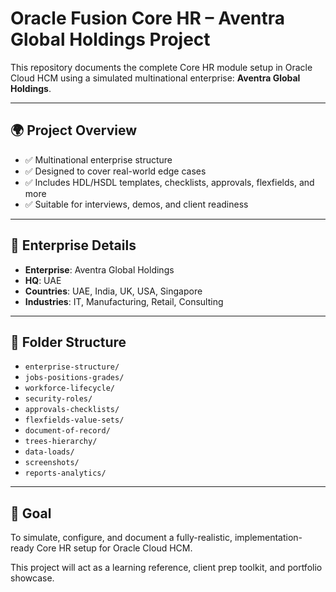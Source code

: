 # Oracle Fusion Core HR – Aventra Global Holdings Project

This repository documents the complete Core HR module setup in Oracle Cloud HCM using a simulated multinational enterprise: **Aventra Global Holdings**.

---

## 🌍 Project Overview

- ✅ Multinational enterprise structure
- ✅ Designed to cover real-world edge cases
- ✅ Includes HDL/HSDL templates, checklists, approvals, flexfields, and more
- ✅ Suitable for interviews, demos, and client readiness

---

## 🏢 Enterprise Details

- **Enterprise**: Aventra Global Holdings
- **HQ**: UAE
- **Countries**: UAE, India, UK, USA, Singapore
- **Industries**: IT, Manufacturing, Retail, Consulting

---

## 📂 Folder Structure

- `enterprise-structure/`
- `jobs-positions-grades/`
- `workforce-lifecycle/`
- `security-roles/`
- `approvals-checklists/`
- `flexfields-value-sets/`
- `document-of-record/`
- `trees-hierarchy/`
- `data-loads/`
- `screenshots/`
- `reports-analytics/`

---

## 🧭 Goal

To simulate, configure, and document a fully-realistic, implementation-ready Core HR setup for Oracle Cloud HCM.

This project will act as a learning reference, client prep toolkit, and portfolio showcase.
